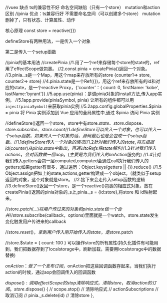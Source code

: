 //vuex 缺点 ts的兼容性不好 命名空间缺陷（只有一个store） mutation和action区别
//pinia 优点：ts兼容行好 不需要命名空间（可以创建多个store） mutation删掉了，只有状态、计算属性、动作

核心原理
const store = reactive({})

defineStore有两种用法，一是传入一个对象

<!-- export const useStore1 = defineStore('counter', {
        state: () => ({ count: 0, firstName: 'kobe', lastName: 'byrant' }),
        getters: {
            doubleCount: (store) => {
            return store.count * 2
            },
            fullName: (store) => store.firstName + ' ' + store.lastName,
        },
        actions: {
            increment() {
            this.count++
            },
        },
    })
-->

第二是传入一个setup函数

<!-- export const useStore2 = defineStore('counter', () => {
        //ref
        const count = ref(0)
        const firstName = ref('kobe')
        const lastName = ref('byrant')
        //getter
        const doubleCount = computed(() => {
            return count.value * 2
        })
        const fullName = computed(() => firstName.value + ' ' + lastName.value)

        //action
        const increment = () => {
            count.value++
        }

        const setFirstName = (newValue) => {
            firstName.value = newValue
        }

        return {
            count,
            doubleCount,
            firstName,
            lastName,
            fullName,
            increment,
            setFirstName,
        }
    })
-->

//pinia的基本用法
//createPinia
//1.用了一个ref来存储每个store的state的，ref用了effectScope做包裹。
//2.const pinia = createPinia()返回一个对象。
//3.pinia.\_s是一个Map，用这个map来存放所有的store {counter1=> store, counter2=> store}
//4.pinia.state是一个Ref({})，用这个ref来存放所有的id和对应的state，是一个reactive Proxy，{'counter'：{ count: 0, firstName: 'kobe', lastName:'byrant'}}
//5.app.use(pinia)：是调pinia对象的install方法,传入app实例。
//5.1app.provide(piniaSymbol, pinia) 让所有的组件都可以用 `inject(piniaSymbol)`来获取pinia实例
//5.2app.config.globalProperties.$pinia = pinia 将 Pinia 实例添加到 Vue 应用的全局属性中,通过 $pinia 访问 Pinia 实例

//defineStore()返回一个store，store中有store.$state、store.$dispose、store.$subscribe、store.count
//1.defineStore可以传入一个对象，也可以传入一个setup函数，如果传入一个对象的话，源码最后也是会包成一个setup函数。
//1.1defineStore传入一个对象的情况
//1.2针对我们传入的state,将先根据id(counter)从pinia.state中取出，再通过toRefs将state解包
//1.3针对我们传入actions，会对函数做一层aop。(主要是为我们传入的$onAction服务的)
//1.4针对我们传入getters会包一层computed,computed会通过call执行我们传入的getters;如果getter有很多，通过遍历：Object.keys(getters || {}).reduce()
//1.5 Object.assign把如上的state,actions,getter构建成一个object。（就类似于setup返回的对象，这个对象就是store。
//2.接下来会走传入setup函数的逻辑
//3.defineStore()返回一个store，是一个reactive()包裹的相应式对象，放在createPinia()返回的pinia对象的\_s上,pinia.\_s = {id:store},将store 和 id映射起来。

//store.$patch({...})将用户传过来的对象和pinia.state做一个合并
//store.$subscribe(callback，options)里面就是一个watch，store.state发生变化触发用户传进来的callback

<!-- watch(
        pinia.state,
        (state) => {
            callback({ storeId: id }, state)
        },
        options
    )
-->

//store.$reset({})，拿到用户传入刚开始传入的state，走store.$patch

<!-- store.$reset = function () {
        const newState = state ? state() : {}
        store.$patch((state) => {
            Object.assign(state, newState) // 默认状态覆盖到老状态
        })
    }
-->

//store.$state = { count: 100 } 可以操作store的所有属性(持久化插件有可能用到，我们把数据存到了localstorage中，刷新加载，需要用localstorage中的数据替换)

<!--
  Object.defineProperty(store, '$state', {
     get: () => pinia.state.value[id],
     set: (state) =>
       $patch(($state) => {
         Object.assign($state, state)
       }),
   }) // store上增加$state属性
-->

$onAction：做了一个发布订阅，$onAction把这些回调函数存起来，当我们执行action的时候，通过aop会回调传入的回调函数

<!--
store.$onAction(({ after, onError, name }) => {
  //发布订阅
  console.log('action执行了', name)

  after((result) => {
    console.log('状态已经更新完毕了')
  })

  after((result) => {
    console.log('状态已经更新完毕了')
  })

  onError(() => {
    console.log('出错')
  })
}) -->

$dispose():调用effectScope的stop清除响应式，清除store，取消action的订阅。
store.$dispose() {
// scope.stop() // 清除响应式
// actionSubscriptions // 取消订阅
// pinia.\_s.delete(id) // 清除store
},
